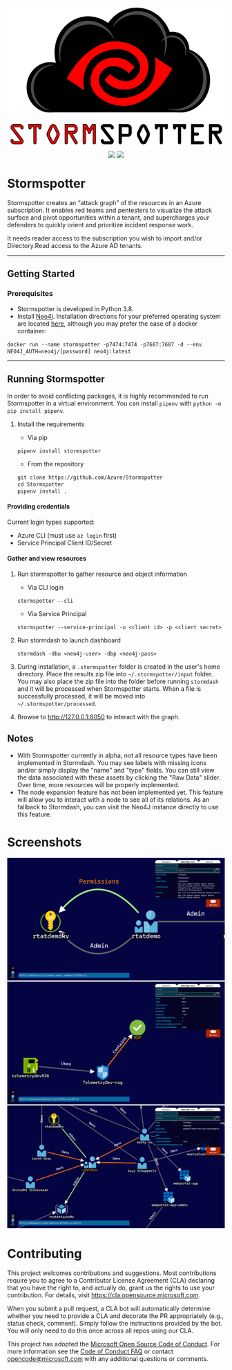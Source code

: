 <p align="center">
    <img src="misc/stormspotter.png" /><br>
    <img src="https://img.shields.io/badge/Version-1.0.0a-red" />
    <img src="https://img.shields.io/badge/python-3.8-success" />
</p>

# Stormspotter

Stormspotter creates an “attack graph” of the resources in an Azure subscription. It enables red teams and pentesters to visualize the attack surface and pivot opportunities within a tenant, and supercharges your defenders to quickly orient and prioritize incident response work.  

It needs reader access to the subscription you wish to import and/or Directory.Read access to the Azure AD tenants. 

---

## Getting Started

### Prerequisites

- Stormspotter is developed in Python 3.8.
- Install [Neo4j](https://neo4j.com/download/). Installation directions for your preferred operating system are located [here](https://neo4j.com/docs/operations-manual/current/installation/), although you may prefer the ease of a docker container:

```
docker run --name stormspotter -p7474:7474 -p7687:7687 -d --env NEO4J_AUTH=neo4j/[password] neo4j:latest
```
---
## Running Stormspotter
In order to avoid conflicting packages, it is highly recommended to run Stormspotter in a virtual environment. You can install `pipenv` with `python -m pip install pipenv`. 

1. Install the requirements

    - Via pip
    ```
    pipenv install stormspotter
    ```

    - From the repository   
    ```
    git clone https://github.com/Azure/Stormspotter
    cd Stormspotter
    pipenv install .
    ```

#### Providing credentials
Current login types supported: 

- Azure CLI (must use `az login` first)
- Service Principal Client ID/Secret

#### Gather and view resources

1. Run stormspotter to gather resource and object information
   
    - Via CLI login
    ```
    stormspotter --cli
    ```

    - Via Service Principal
    ```
    stormspotter --service-principal -u <client id> -p <client secret>
    ```
    
2. Run stormdash to launch dashboard
    ```
    stormdash -dbu <neo4j-user> -dbp <neo4j-pass>
    ```

3. During installation, a `.stormspotter` folder is created in the user's home directory. Place the results zip file into `~/.stormspotter/input` folder. You may also place the zip file into the folder before running `stormdash` and it will be processed when Stormspotter starts. When a file is successfully processed, it will be moved into `~/.stormspotter/processed`.

4. Browse to http://127.0.0.1:8050 to interact with the graph. 
   

## Notes
- With Stormspotter currently in alpha, not all resource types have been implemented in Stormdash. You may see labels with missing icons and/or simply display the "name" and "type" fields. You can still view the data associated with these assets by clicking the "Raw Data" slider. Over time, more resources will be properly implemented.
- The node expansion feature has not been implemented yet. This feature will allow you to interact with a node to see all of its relations. As an fallback to Stormdash, you can visit the Neo4J instance directly to use this feature.
  
# Screenshots

![Screenshot1](misc/screenshot1.png)
![Screenshot2](misc/screenshot2.png)
![Screenshot3](misc/screenshot3.png)


# Contributing

This project welcomes contributions and suggestions.  Most contributions require you to agree to a
Contributor License Agreement (CLA) declaring that you have the right to, and actually do, grant us
the rights to use your contribution. For details, visit https://cla.opensource.microsoft.com.

When you submit a pull request, a CLA bot will automatically determine whether you need to provide
a CLA and decorate the PR appropriately (e.g., status check, comment). Simply follow the instructions
provided by the bot. You will only need to do this once across all repos using our CLA.

This project has adopted the [Microsoft Open Source Code of Conduct](https://opensource.microsoft.com/codeofconduct/).
For more information see the [Code of Conduct FAQ](https://opensource.microsoft.com/codeofconduct/faq/) or
contact [opencode@microsoft.com](mailto:opencode@microsoft.com) with any additional questions or comments.
